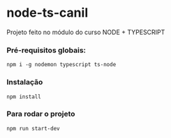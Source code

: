 # node-ts-canil
Projeto feito no módulo do curso NODE + TYPESCRIPT


### Pré-requisitos globais:
 `npm i -g nodemon typescript ts-node`

 ### Instalação
 `npm install`

 ### Para rodar o projeto
 `npm run start-dev`